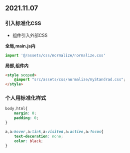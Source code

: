 ## 2021.11.07

### 引入标准化CSS

* 组件引入外部CSS

**全局,main.js内**

```js
import '@/assets/css/normalize/normalize.css'
```

**局部,组件内**

```html
<style scoped>
    @import "src/assets/css/normalize/myStandrad.css";
</style>
```

### 个人用标准化样式

```css
body,html{
    margin: 0;
    padding: 0;
}

a,a:hover,a:link,a:visited,a:active,a:focus{
    text-decoration: none;
    color: black;
}
```

